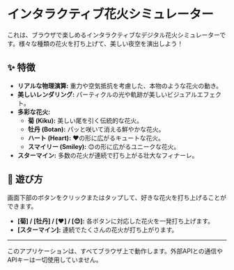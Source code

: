 # インタラクティブ花火シミュレーター

これは、ブラウザで楽しめるインタラクティブなデジタル花火シミュレーターです。様々な種類の花火を打ち上げて、美しい夜空を演出しよう！

## ✨ 特徴

- **リアルな物理演算:** 重力や空気抵抗を考慮した、本物のような花火の動き。
- **美しいレンダリング:** パーティクルの光や軌跡が美しいビジュアルエフェクト。
- **多彩な花火:**
  - **菊 (Kiku):** 美しい尾を引く伝統的な花火。
  - **牡丹 (Botan):** パッと咲いて消える鮮やかな花火。
  - **ハート (Heart):** ❤️の形に広がるキュートな花火。
  - **スマイリー (Smiley):** 😊の形に広がるユニークな花火。
- **スターマイン:** 多数の花火が連続で打ち上がる壮大なフィナーレ。

## 🚀 遊び方

画面下部のボタンをクリックまたはタップして、好きな花火を打ち上げることができます。

- **[菊] / [牡丹] / [❤️] / [😊]:** 各ボタンに対応した花火を一発打ち上げます。
- **[スターマイン]:** 連続でたくさんの花火が打ち上がります。

---

このアプリケーションは、すべてブラウザ上で動作します。外部APIとの通信やAPIキーは一切使用していません。
